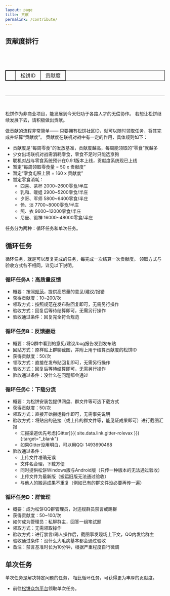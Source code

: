 ```yaml
---
layout: page
title: 贡献
permalink: /contribute/
---
```


## 贡献度排行

<style>
table {
    border-collapse: collapse;
}

table, th, td {
    border: 1px solid black;
}

th, td {
    padding-left: 15px;
    padding-right: 15px;
}
</style>

<div id="loading">
    <div style="width:45px;height:45px">
        <div id="spinner" style="position:relative"></div>
    </div>
</div>

<table id="c-points">
    <th>
        <td>松饼ID</td>
        <td>贡献度</td>
    </th>
</table>

<br />

---

<br />

松饼作为非商业项目，能发展到今天归功于各路人才的无偿协作。
若想让松饼继续发展下去，请积极做出贡献。

做贡献的流程非常简单——
只要拥有松饼社区ID，就可以随时领取任务，将其完成并结算“贡献度”。
贡献度在联机对战中有一定的作用，具体规则如下：

- 贡献度是“每周零食”的发放基准，贡献度越高，每周能领取的“零食”就越多
- 少女出场联机对战需消耗零食，零食不足时只能选京狗
- 联机对战与零食系统预计在0.9.1版本上线，贡献度系统现已上线
- 暂定“每周领取零食量 = 50 x 贡献度”
- 暂定“零食屯积上限 = 160 x 贡献度”
- 暂定零食消耗：
    - 四喜、茶杯 2000~2600零食/半庄
    - 乳和、暖姐 2900~5200零食/半庄
    - 夕哥、军师 5800~6400零食/半庄
    - 怜、淡 7700~8000零食/半庄
    - 照、衣 9600~12000零食/半庄
    - 尼曼、锻神 16000~48000零食/半庄

任务分为两种：循环任务和单次任务。

## 循环任务

循环任务，就是可以反复完成的任务，每完成一次结算一次贡献度。
领取方式与验收方式各不相同，详见以下说明。

### 循环任务A：高质量反馈

- 概要：按照[规范](/feedback/)，提供高质量的意见/建议/报错
- 获得贡献度：10~200/次
- 领取方式：按照规范在发布贴回复即可，无需另行操作
- 验收方式：回复后等待结算即可，无需另行操作
- 验收通过条件：回复完全符合规范

### 循环任务B：反馈搬运

- 概要：将Q群中看到的意见/建议/bug报告发到发布贴
- 回贴方式：原样贴上群聊截图，并附上用于结算贡献度的松饼ID
- 获得贡献度：50/次
- 领取方式：直接在发布贴回复即可，无需另行操作
- 验收方式：回复后等待结算即可，无需另行操作
- 验收通过条件：没什么在问题都会通过

### 循环任务C：下载分流

- 概要：为松饼安装包提供网盘、群文件等可选下载方式
- 获得贡献度：50/次
- 领取方式：直接开始搬运操作即可，无需事先说明
- 验收方式：将贴出的链接（或上传的群文件等，能见证成果即可）进行截图汇报
    - 汇报渠道优先考虑[Gitter]({{ site.data.link.gitter-rolevax }}){:target="_blank"}
    - 如果Gitter没用明白，可以用QQ: 1493690468
- 验收通过条件：
    - 上传文件准确无误
    - 文件名合理，下载方便
    - 同时提供松饼Windows版与Android版（只传一种版本的无法通过验收）
    - 上传文件为最新版（搬运旧版无法通过验收）
    - 与他人的搬运成果不重复（例如已有的群文件没必要再传一遍）

### 循环任务D：群管理

- 概要：成为松饼QQ群管理员，对违规群员禁言或踢群
- 获得贡献度：50~100/次
- 如何成为管理员：私聊群主，回答一组笔试题
- 领取方式：无需领取操作
- 验收方式：进行禁言/踢人操作后，截图事发现场上下文，QQ内发给群主
- 验收通过条件：没什么大毛病基本都会通过验收
- 备注：禁言基准时长为10分钟，根据严重程度自行微调

## 单次任务

单次任务是解决特定问题的任务，
相比循环任务，可获得更为丰厚的贡献度。

- 前往[松饼众包平台](/crowd/)领取单次任务。

<script src="/js/teru.js"></script>
<script src="/js/spin.min.js"></script>

<script>
var spinner = new Spinner();

function setSpin(value) {
    var loading = document.getElementById("loading");

	if (value) {
        spinner.spin();
		document.getElementById("spinner").appendChild(spinner.el);
		loading.style.display = "block";
    } else {
        spinner.stop();
		loading.style.display = "none";
    }
}

function renderTable(sc) {
    var table = document.getElementById('c-points');

    if (sc.Entries) {
        for (var i = 0; i < sc.Entries.length; i++) {
            var row1 = table.insertRow(i + 1);

            var row1col1 = row1.insertCell(0);
            row1col1.innerHTML = "" + (i + 1);

            var row1col2 = row1.insertCell(1);
            row1col2.innerHTML = sc.Entries[i].Username;

            var row1col3 = row1.insertCell(2);
            row1col3.align = "right";
            row1col3.innerHTML = sc.Entries[i].CPoint;
        }
    }

	setSpin(false);
}

setSpin(true);
teru.send("GET", "/account/c-points", "", renderTable);
</script>


